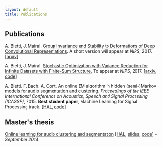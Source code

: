 ```yaml
---
layout: default
title: Publications
---
```

## Publications
A. Bietti, J. Mairal. [Group Invariance and Stability to Deformations of Deep Convolutional Representations](https://arxiv.org/pdf/1706.03078). A short version will appear at *NIPS*, 2017. \[[arxiv](https://arxiv.org/abs/1706.03078)\]

A. Bietti, J. Mairal. [Stochastic Optimization with Variance Reduction for Infinite Datasets with Finite-Sum Structure](https://arxiv.org/pdf/1610.00970.pdf), To appear at *NIPS*, 2017. \[[arxiv](https://arxiv.org/abs/1610.00970), [code](https://github.com/albietz/stochs)\]

A. Bietti, F. Bach, A. Cont. [An online EM algorithm in hidden (semi-)Markov models for audio segmentation and clustering](files/icassp_online_hmm.pdf). *Proceedings of the IEEE International Conference on Acoustics, Speech and Signal Processing (ICASSP)*, 2015. **Best student paper**, Machine Learning for Signal Processing track. \[[HAL](https://hal.inria.fr/hal-01115826/document), [code](https://github.com/albietz/online_hmm)\]

## Master's thesis
[Online learning for audio clustering and segmentation](files/ms-thesis.pdf) \[[HAL](https://hal.inria.fr/hal-01064672v2/document), [slides](files/slides-ircam.pdf), [code](https://github.com/albietz/online_hmm)\] - *September 2014*
